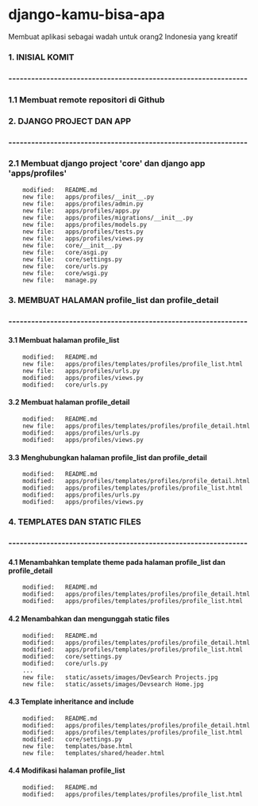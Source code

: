 # django-kamu-bisa-apa
Membuat aplikasi sebagai wadah untuk orang2 Indonesia yang kreatif 


### 1. INISIAL KOMIT
### ---------------------------------------------------------------


### 1.1 Membuat remote repositori di Github



### 2. DJANGO PROJECT DAN APP
### ---------------------------------------------------------------


### 2.1 Membuat django project 'core' dan django app 'apps/profiles'

        modified:   README.md
        new file:   apps/profiles/__init__.py
        new file:   apps/profiles/admin.py
        new file:   apps/profiles/apps.py
        new file:   apps/profiles/migrations/__init__.py
        new file:   apps/profiles/models.py
        new file:   apps/profiles/tests.py
        new file:   apps/profiles/views.py
        new file:   core/__init__.py
        new file:   core/asgi.py
        new file:   core/settings.py
        new file:   core/urls.py
        new file:   core/wsgi.py
        new file:   manage.py



### 3. MEMBUAT HALAMAN profile_list dan profile_detail
### ---------------------------------------------------------------


#### 3.1 Membuat halaman profile_list

        modified:   README.md
        new file:   apps/profiles/templates/profiles/profile_list.html
        new file:   apps/profiles/urls.py
        modified:   apps/profiles/views.py
        modified:   core/urls.py


#### 3.2 Membuat halaman profile_detail

        modified:   README.md
        new file:   apps/profiles/templates/profiles/profile_detail.html
        modified:   apps/profiles/urls.py
        modified:   apps/profiles/views.py


#### 3.3 Menghubungkan halaman profile_list dan profile_detail

        modified:   README.md
        modified:   apps/profiles/templates/profiles/profile_detail.html
        modified:   apps/profiles/templates/profiles/profile_list.html
        modified:   apps/profiles/urls.py
        modified:   apps/profiles/views.py



### 4. TEMPLATES DAN STATIC FILES
### ---------------------------------------------------------------


#### 4.1 Menambahkan template theme pada halaman profile_list dan profile_detail

        modified:   README.md
        modified:   apps/profiles/templates/profiles/profile_detail.html
        modified:   apps/profiles/templates/profiles/profile_list.html


#### 4.2 Menambahkan dan mengunggah static files

        modified:   README.md
        modified:   apps/profiles/templates/profiles/profile_detail.html
        modified:   apps/profiles/templates/profiles/profile_list.html
        modified:   core/settings.py
        modified:   core/urls.py
        ...
        new file:   static/assets/images/DevSearch Projects.jpg
        new file:   static/assets/images/Devsearch Home.jpg


#### 4.3 Template inheritance and include

        modified:   README.md
        modified:   apps/profiles/templates/profiles/profile_detail.html
        modified:   apps/profiles/templates/profiles/profile_list.html
        modified:   core/settings.py
        new file:   templates/base.html
        new file:   templates/shared/header.html


#### 4.4 Modifikasi halaman profile_list

        modified:   README.md
        modified:   apps/profiles/templates/profiles/profile_list.html


